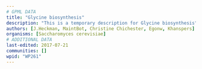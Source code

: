 ```yaml
---
# GPML DATA
title: "Glycine biosynthesis"
description: "This is a temporary description for Glycine biosynthesis"
authors: [J.Heckman, MaintBot, Christine Chichester, Egonw, Khanspers]
organisms: [Saccharomyces cerevisiae]
# ADDITIONAL DATA
last-edited: 2017-07-21
communities: []
wpid: "WP261"
---
```

